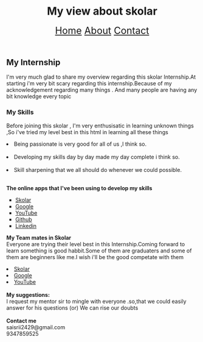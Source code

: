 <!DOCTYPE html>
<html lang="en">
<head>
    <meta charset="UTF-8">
    <meta name="viewport" content="width=device-width, initial-scale=1.0">
    <title>Assignment 6</title>
</head>
<body>
    <header>
        <h1>My view about skolar</h1>
            <nav style="font-size: 25px;">
                <a href="#home">Home</a>
                <a href="#about">About</a>
                <a href="#contact">Contact</a>
            </nav>
    </header>
    <main id="home">
        <article>
          <h2>My Internship</h2>
          <p>I'm very much glad to share my overview regarding this skolar Internship.At starting i'm very bit scary regarding this internship.Because of my acknowledgement regarding many things . And many people are having any bit knowledge every topic </p>
        </article>
        <article>
            <h3>My Skills</h3>
            <p>Before joining this skolar , I'm very enthusisatic in learning unknown things ,So i've tried my level best in this html in learning all these things <br>
                <li>Being passionate is very good for all of us ,I think so.</li><br>
                <li>Developing my skills day by day made my day complete i think so.</li><br>
                <li>Skill sharpening that we all should do whenever we could possible.</li><br>
</p>
        </article>
    </main>
    <aside id="about">
    <p><b>The online apps that I've been using to develop my skills</b></p>
       <ul style="list-style-type: square;">
        <li><a href="https://live.skolar.in/student/classes">Skolar</a></li>
        <li><a href="https://www.google.co.in/">Google</a></li>
        <li><a href="https://www.youtube.com/">YouTube</a></li>
        <li><a href="https://github.com/">Github</a></li>
        <li><a href="https://www.linkedin.com/company/skolar-in/">Linkedin</a></li>
    </aside>
    <footer id="contact">
        <p><b>  My Team mates in Skolar</b><br>
Everyone are trying their level best in this Internship.Coming forward to learn something is good habbit.Some of them are graduaters and some of them are beginners like me.I wish i'll be the good competate with them</b></p>
    <div>
       <li><a href="https://live.skolar.in/student/classes">Skolar</a></li>
        <li><a href="https://www.google.co.in/">Google</a></li>
        <li><a href="https://www.youtube.com/">YouTube</a></li>
    </div><br>
       <b> My suggestions:</b><br>
        I request my mentor sir to mingle with everyone .so,that we could easily answer for his questions (or) We can rise our doubts <br><br>
        <b>Contact me</b><br>
        saisrii2429@gmail.com 
<br>
9347859525
    </p>
    </footer>
</body>
</html>
